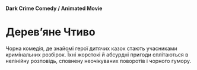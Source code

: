 #### Dark Crime Comedy / Animated Movie

# Дерев’яне Чтиво

Чорна комедія, де знайомі герої дитячих казок стають учасниками кримінальних розбірок. Їхні жорстокі й абсурдні пригоди сплітаються в нелінійну розповідь, сповнену неочікуваних поворотів і чорного гумору.